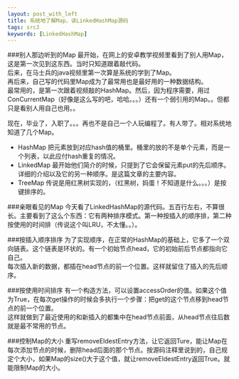 ```yaml
---
layout: post_with_left
title: 系统地了解Map，读LinkedHashMap源码
tags: srcJ
keywords: [LinkedHashMap]
---
```

###别人那边听到的Map
最开始，在网上的安卓教学视频里看到了别人用Map，这是第一次见到这东西。当时只知道跟着敲代码。   
后来，在马士兵的java视频里第一次算是系统的学到了Map。    
再后来，自己写的代码里Map成为了最常用也是最好用的一种数据结构。   
最常用的，是第一次跟着视频敲的HashMap。然后，因为程序需要，用过ConCurrentMap（好像是这么写的吧，哈哈。。。）还有一个弱引用的Map。。但都只是看别人用自己也用。。


现在，毕业了，入职了。。。再也不是自己一个人玩编程了。有人带了。相对系统地知道了几个Map。

- HashMap 把元素放到对应hash值的桶里。桶里的放的不是单个元素，而是一个列表，以此应付hash重复的情况。    
- LinkedMap 最开始他们简介的时候，只提到了它会保留元素put的先后顺序。详细的介绍以及它的另一种顺序。是这篇文章的主要内容。    
- TreeMap 传说是用红黑树实现的，（红黑树，妈蛋！不知道是什么。。。）是按键排序的。

###亲眼看见的Map
今天看了LinkedHashMap的源代码。五百行左右，不算很长。主要看到了这么个东西：它有两种排序模式。第一种按插入的顺序排，第二种按使用的时间排（传说这个叫LRU，不太懂。。）。

###按插入顺序排序
为了实现顺序，在正常的HashMap的基础上，它多了一个双向链表。这个链表是环状的。有一个初始节点head，它的初始前后节点都指向它自己。    
每次插入新的数据，都插在head节点的前一个位置。这样就留住了插入的先后顺序。    

###按使用时间排序
有一个构造方法，可以设置accessOrder的值。如果这个值为True，在每次get操作的时候会多执行一个步骤：把get的这个节点移到head节点的前一个位置。   
这样就做到了最近使用的和新插入的都集中在head节点前面，从head节点往后数就是最不常用的节点。   

###控制Map的大小
重写removeEldestEntry方法，让它返回Ture，能让Map在每次添加节点的时候，删除head后面的那个节点。按源码注释里说到的，自己规定个大小，如果Map的size()大于这个值，就让removeEldestEntry返回True。就能限制Map的大小。
